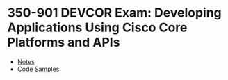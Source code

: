 # 350-901 DEVCOR Exam: Developing Applications Using Cisco Core Platforms and APIs


* [Notes](notes/README.md)
* [Code Samples](code_samples/README.md)
